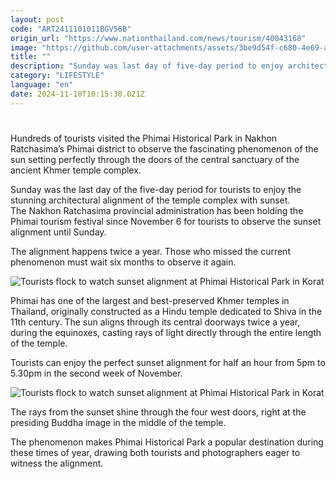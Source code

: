 ```yaml
---
layout: post
code: "ART2411101011BGV56B"
origin_url: "https://www.nationthailand.com/news/tourism/40043168"
image: "https://github.com/user-attachments/assets/3be9d54f-c680-4e69-a93e-9d5aee64afa7"
title: ""
description: "Sunday was last day of five-day period to enjoy architectural alignment of temple complex with setting sun"
category: "LIFESTYLE"
language: "en"
date: 2024-11-10T10:15:38.021Z
---
```


# 









Hundreds of tourists visited the Phimai Historical Park in Nakhon Ratchasima’s Phimai district to observe the fascinating phenomenon of the sun setting perfectly through the doors of the central sanctuary of the ancient Khmer temple complex.

Sunday was the last day of the five-day period for tourists to enjoy the stunning architectural alignment of the temple complex with sunset.  
The Nakhon Ratchasima provincial administration has been holding the Phimai tourism festival since November 6 for tourists to observe the sunset alignment until Sunday.

The alignment happens twice a year. Those who missed the current phenomenon must wait six months to observe it again.

  ![Tourists flock to watch sunset alignment at Phimai Historical Park in Korat](https://github.com/user-attachments/assets/4726fa21-e972-4bd8-a9f2-b50b64a582cd)

Phimai has one of the largest and best-preserved Khmer temples in Thailand, originally constructed as a Hindu temple dedicated to Shiva in the 11th century. The sun aligns through its central doorways twice a year, during the equinoxes, casting rays of light directly through the entire length of the temple.

Tourists can enjoy the perfect sunset alignment for half an hour from 5pm to 5.30pm in the second week of November.

  ![Tourists flock to watch sunset alignment at Phimai Historical Park in Korat](https://github.com/user-attachments/assets/2b63697e-46e7-4b38-a704-83a678e5a9c4)

The rays from the sunset shine through the four west doors, right at the presiding Buddha image in the middle of the temple.

The phenomenon makes Phimai Historical Park a popular destination during these times of year, drawing both tourists and photographers eager to witness the alignment.